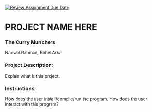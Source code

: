 [![Review Assignment Due Date](https://classroom.github.com/assets/deadline-readme-button-24ddc0f5d75046c5622901739e7c5dd533143b0c8e959d652212380cedb1ea36.svg)](https://classroom.github.com/a/SQs7pKlr)
# PROJECT NAME HERE

### The Curry Munchers

Naowal Rahman, Rahel Arka
       
### Project Description:

Explain what is this project.
  
### Instructions:

How does the user install/compile/run the program.
How does the user interact with this program?
